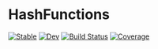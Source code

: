 # HashFunctions

[![Stable](https://img.shields.io/badge/docs-stable-blue.svg)](https://robertfeldt.github.io/HashFunctions.jl/stable)
[![Dev](https://img.shields.io/badge/docs-dev-blue.svg)](https://robertfeldt.github.io/HashFunctions.jl/dev)
[![Build Status](https://github.com/robertfeldt/HashFunctions.jl/workflows/CI/badge.svg)](https://github.com/robertfeldt/HashFunctions.jl/actions)
[![Coverage](https://codecov.io/gh/robertfeldt/HashFunctions.jl/branch/master/graph/badge.svg)](https://codecov.io/gh/robertfeldt/HashFunctions.jl)
